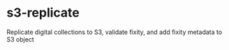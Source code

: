 # s3-replicate
Replicate digital collections to S3, validate fixity, and add fixity metadata to S3 object

